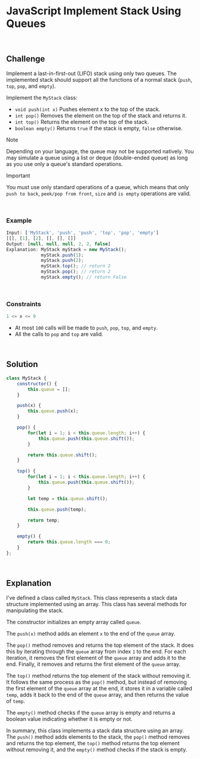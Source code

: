 # JavaScript Implement Stack Using Queues
<br/>

## Challenge
Implement a last-in-first-out (LIFO) stack using only two queues. The implemented stack should support all the functions of a normal stack (`push`, `top`, `pop`, and `empty`).

Implement the `MyStack` class:

- `void push(int x)` Pushes element x to the top of the stack.
- `int pop()` Removes the element on the top of the stack and returns it.
- `int top()` Returns the element on the top of the stack.
- `boolean empty()` Returns `true` if the stack is empty, `false` otherwise.

> [!NOTE]
> Depending on your language, the queue may not be supported natively. You may simulate a queue using a list or deque (double-ended queue) as long as you use only a queue's standard operations.

> [!IMPORTANT]
> You must use only standard operations of a queue, which means that only `push to back`, `peek/pop from front`, `size` and `is empty` operations are valid.

<br/>

### Example

```JavaScript
Input: ['MyStack', 'push', 'push', 'top', 'pop', 'empty']
[[], [1], [2], [], [], []]
Output: [null, null, null, 2, 2, false]
Explanation: MyStack myStack = new MyStack();
             myStack.push(1);
             myStack.push(2);
             myStack.top(); // return 2
             myStack.pop(); // return 2
             myStack.empty(); // return False
```

<br/>

### Constraints

```JavaScript
1 <= x <= 9
```

- At most `100` calls will be made to `push`, `pop`, `top`, and `empty`.
- All the calls to `pop` and `top` are valid.

<br/>

## Solution

```JavaScript
class MyStack {
    constructor() {
        this.queue = [];
    }

    push(x) {
        this.queue.push(x);
    }

    pop() {
        for(let i = 1; i < this.queue.length; i++) {
            this.queue.push(this.queue.shift());
        }

        return this.queue.shift();
    }

    top() {
        for(let i = 1; i < this.queue.length; i++) {
            this.queue.push(this.queue.shift());
        }

        let temp = this.queue.shift();

        this.queue.push(temp);

        return temp;
    }

    empty() {
        return this.queue.length === 0;
    }
};
```

<br/>

## Explanation

I've defined a class called `MyStack`. This class represents a stack data structure implemented using an array. This class has several methods for manipulating the stack.
<br/>

The constructor initializes an empty array called `queue`.
<br/>

The `push(x)` method adds an element `x` to the end of the `queue` array.
<br/>

The `pop()` method removes and returns the top element of the stack. It does this by iterating through the `queue` array from index `1` to the end. For each iteration, it removes the first element of the `queue` array and adds it to the end. Finally, it removes and returns the first element of the `queue` array.
<br/>

The `top()` method returns the top element of the stack without removing it. It follows the same process as the `pop()` method, but instead of removing the first element of the `queue` array at the end, it stores it in a variable called `temp`, adds it back to the end of the `queue` array, and then returns the value of `temp`.
<br/>

The `empty()` method checks if the `queue` array is empty and returns a boolean value indicating whether it is empty or not.
<br/>

In summary, this class implements a stack data structure using an array. The `push()` method adds elements to the stack, the `pop()` method removes and returns the top element, the `top()` method returns the top element without removing it, and the `empty()` method checks if the stack is empty.
<br/>
<br/>